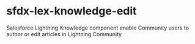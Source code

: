 # sfdx-lex-knowledge-edit
Salesforce Lightning Knowledge component enable Community users to author or edit articles in Lightning Community
